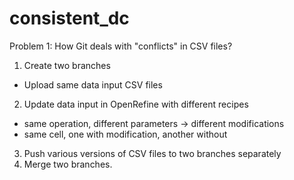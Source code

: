 # consistent_dc
Problem 1: How Git deals with "conflicts" in CSV files?
1. Create two branches
- Upload same data input CSV files
2. Update data input in OpenRefine with different recipes
- same operation, different parameters -> different modifications
- same cell, one with modification, another without 
3. Push various versions of CSV files to two branches separately 
4. Merge two branches.
